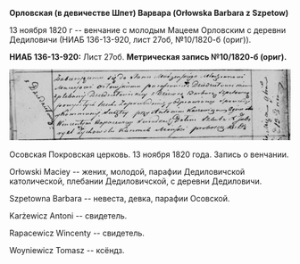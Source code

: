 **Орловская (в девичестве Шпет) Варвара (Orłowska Barbara z Szpetow)**

13 ноября 1820 г -- венчание с молодым Мацеем Орловским с деревни
Дедиловичи (НИАБ 136-13-920, лист 27об, №10/1820-б (ориг)).

**НИАБ 136-13-920:** Лист 27об. **Метрическая запись №10/1820-б
(ориг).**

![](./media/47cf9469891aa16b422f40597e6d8dec62266ea0.png)

Осовская Покровская церковь. 13 ноября 1820 года. Запись о венчании.

Orłowski Maciey -- жених, молодой, парафии Дедиловичской католической,
плебании Дедиловичской, с деревни Дедиловичи.

Szpetowna Barbara -- невеста, девка, парафии Осовской.

Karżewicz Antoni -- свидетель.

Rapacewicz Wincenty -- свидетель.

Woyniewicz Tomasz -- ксёндз.
